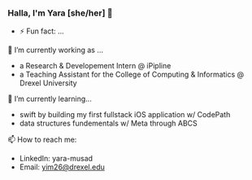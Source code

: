 ### Halla, I'm Yara [she/her] 👋

- ⚡ Fun fact: ...

🔭 I’m currently working as ...  
  - a Research & Developement Intern @ iPipline
  - a Teaching Assistant for the College of Computing & Informatics @ Drexel University
  
 🌱 I’m currently learning...
  - swift by building my first fullstack iOS application w/ CodePath
  - data structures fundementals w/ Meta through ABCS

 📫 How to reach me:
 - LinkedIn: yara-musad
 - Email: yim26@drexel.edu



